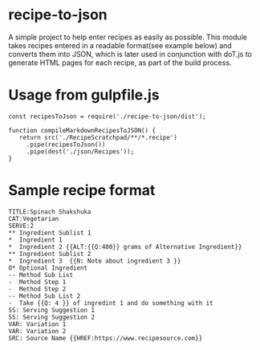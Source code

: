 # recipe-to-json

A simple project to help enter recipes as easily as possible. This module takes recipes entered in a readable format(see example below) and converts them into JSON, which is later used in conjunction with doT.js to generate HTML pages for each recipe, as part of the build process.

# Usage from gulpfile.js
~~~~
const recipesToJson = require('./recipe-to-json/dist');

function compileMarkdownRecipesToJSON() {
   return src('./RecipeScratchpad/**/*.recipe')
     .pipe(recipesToJson())
     .pipe(dest('./json/Recipes'));
}
~~~~
# Sample recipe format

~~~~
TITLE:Spinach Shakshuka
CAT:Vegetarian
SERVE:2
** Ingredient Sublist 1
*  Ingredient 1 
*  Ingredient 2 {{ALT:{{Q:400}} grams of Alternative Ingredient}}
** Ingredient Sublist 2
*  Ingredient 3  {{N: Note about ingredient 3 }}
O* Optional Ingredient
-- Method Sub List 
-  Method Step 1
-  Method Step 2
-- Method Sub List 2
-  Take {{Q: 4 }} of ingredint 1 and do something with it
SS: Serving Suggestion 1
SS: Serving Suggestion 2
VAR: Variation 1
VAR: Variation 2
SRC: Source Name {{HREF:https://www.recipesource.com}}
~~~~
